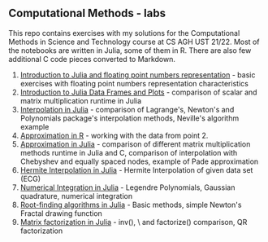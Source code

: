 ## Computational Methods - labs

This repo contains exercises with my solutions for the Computational Methods in Science and Technology course at CS AGH UST 21/22. Most of the notebooks are written in Julia, some of them in R. There are also few additional C code pieces converted to Markdown. 

1. [Introduction to Julia and floating point numbers representation](https://github.com/domkvv/Computational-Methods-labs/tree/main/lab1) - basic exercises with floating point numbers representation characteristics
2. [Introduction to Julia Data Frames and Plots](https://github.com/domkvv/Computational-Methods-labs/tree/main/lab2) - comparison of scalar and matrix multiplication runtime in Julia
3. [Interpolation in Julia](https://github.com/domkvv/Computational-Methods-labs/tree/main/lab3) - comparison of Lagrange's, Newton's and Polynomials package's interpolation methods, Neville's algorithm example
4. [Approximation in R](https://github.com/domkvv/Computational-Methods-labs/tree/main/lab4) - working with the data from point 2.
5. [Approximation in Julia](https://github.com/domkvv/Computational-Methods-labs/tree/main/lab5) - comparison of different matrix multiplication methods runtime in Julia and C,  comparison of   interpolation   with Chebyshev and equally spaced nodes, example of Pade approximation
6. [Hermite Interpolation in Julia](https://github.com/domkvv/Computational-Methods-labs/tree/main/lab6) - Hermite Interpolation of given data set (ECG)
7. [Numerical Integration in Julia](https://github.com/domkvv/Computational-Methods-labs/tree/main/lab7) - Legendre Polynomials, Gaussian quadrature, numerical integration
8. [Root-finding algorithms in Julia](https://github.com/domkvv/Computational-Methods-labs/tree/main/lab8) - Basic methods, simple Newton's Fractal drawing function
9. [Matrix factorization in Julia](https://github.com/domkvv/Computational-Methods-labs/tree/main/lab9) - inv(), \ and factorize() comparison, QR factorization
